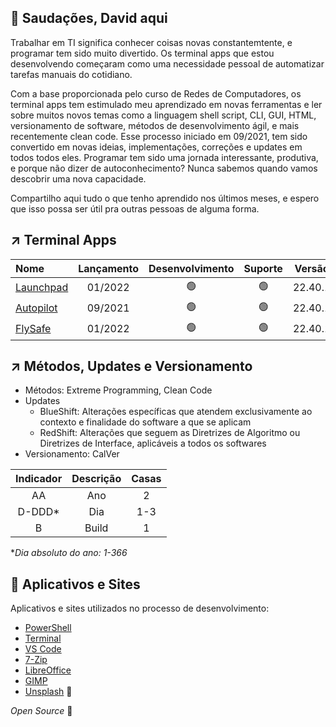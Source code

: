 ## :vulcan_salute: Saudações, David aqui

Trabalhar em TI significa conhecer coisas novas constantemtente, e programar tem sido muito divertido. Os terminal apps que estou desenvolvendo começaram como uma necessidade pessoal de automatizar tarefas manuais do cotidiano.

Com a base proporcionada pelo curso de Redes de Computadores, os terminal apps tem estimulado meu aprendizado em novas ferramentas e ler sobre muitos novos temas como a linguagem shell script, CLI, GUI, HTML, versionamento de software, métodos de desenvolvimento ágil, e mais recentemente clean code. Esse processo iniciado em 09/2021, tem sido convertido em novas ideias, implementações, correções e updates em todos todos eles. Programar tem sido uma jornada interessante, produtiva, e porque não dizer de autoconhecimento? Nunca sabemos quando vamos descobrir uma nova capacidade.

Compartilho aqui tudo o que tenho aprendido nos últimos meses, e espero que isso possa ser útil pra outras pessoas de alguma forma. 

## :arrow_upper_right: Terminal Apps

|Nome|Lançamento|Desenvolvimento|Suporte|Versão|Algoritmo|Interface|Idioma|
|:---|:---:|:---:|:---:|:---:|:---:|:---:|:---:|
|[Launchpad](https://github.com/2uj1m28ohz/launchpad)|01/2022|:green_circle:|:green_circle:|22.40.1|22.40.1|22.35.1|PT-BR|
|[Autopilot](https://github.com/2uj1m28ohz/autopilot)|09/2021|:green_circle:|:green_circle:|22.40.1|22.40.1|22.35.1|PT-BR|
|[FlySafe](https://github.com/2uj1m28ohz/flysafe)|01/2022|:green_circle:|:green_circle:|22.40.1|22.40.1|22.35.1|PT-BR|

## :arrow_upper_right: Métodos, Updates e Versionamento
- Métodos: Extreme Programming, Clean Code
- Updates
  - BlueShift: Alterações específicas que atendem exclusivamente ao contexto e finalidade do software a que se aplicam
  - RedShift: Alterações que seguem as Diretrizes de Algoritmo ou Diretrizes de Interface, aplicáveis a todos os softwares
- Versionamento: CalVer

|Indicador|Descrição|Casas|
|:---:|:---:|:---:|
|AA|Ano|2|
|D-DDD*|Dia|1-3|
|B|Build|1|

*_Dia absoluto do ano: 1-366_

## :rocket: Aplicativos e Sites
Aplicativos e sites utilizados no processo de desenvolvimento:
- [PowerShell](https://github.com/powershell/powershell)
- [Terminal](https://github.com/microsoft/terminal)
- [VS Code](https://github.com/microsoft/vscode)
- [7-Zip](https://7-zip.org)
- [LibreOffice](https://libreoffice.org)
- [GIMP](https://gimp.org)
- [Unsplash](https://unsplash.com) :clap:

_Open Source_ :white_heart:
